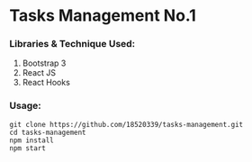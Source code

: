 # Tasks Management No.1 

### Libraries & Technique Used:
1. Bootstrap 3
2. React JS
3. React Hooks

### Usage:
```
git clone https://github.com/18520339/tasks-management.git
cd tasks-management
npm install
npm start
```

